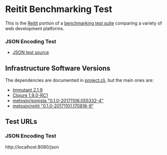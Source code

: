 # Reitit Benchmarking Test

This is the [Reitit](https://github.com/metosin/reitit) portion of a [benchmarking test suite](../) comparing a variety of web development platforms.

### JSON Encoding Test

* [JSON test source](hello/src/hello/handler.clj)

## Infrastructure Software Versions

The dependencies are documented in [project.clj](hello/project.clj),
but the main ones are:

* [Immutant 2.1.9](http://immutant.org/)
* [Clojure 1.9.0-RC1](http://clojure.org/)
* [metosin/jsonista "0.1.0-20171106.055332-4"](https://github.com/metosin/jsonista)
* [metosin/reitit "0.1.0-20171101.170818-9"](https://github.com/metosin/reitit)

## Test URLs
### JSON Encoding Test

http://localhost:8080/json